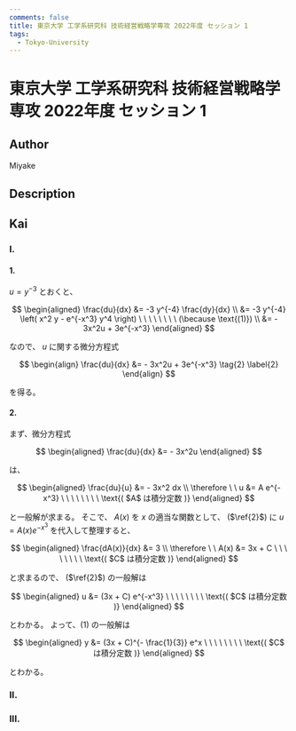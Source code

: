 ```yaml
---
comments: false
title: 東京大学 工学系研究科 技術経営戦略学専攻 2022年度 セッション 1
tags:
  - Tokyo-University
---
```

# 東京大学 工学系研究科 技術経営戦略学専攻 2022年度 セッション 1

## **Author**
Miyake

## **Description**

## **Kai**
### I.
#### 1.
$u=y^{-3}$ とおくと、

$$
\begin{aligned}
\frac{du}{dx}
&= -3 y^{-4} \frac{dy}{dx}
\\
&= -3 y^{-4} \left( x^2 y - e^{-x^3} y^4 \right)
\ \ \ \ \ \ \ \ (\because \text{(1)})
\\
&= - 3x^2u + 3e^{-x^3}
\end{aligned}
$$

なので、 $u$ に関する微分方程式

$$
\begin{align}
\frac{du}{dx} &= - 3x^2u + 3e^{-x^3}
\tag{2} \label{2}
\end{align}
$$

を得る。

#### 2.
まず、微分方程式

$$
\begin{aligned}
\frac{du}{dx} &= - 3x^2u
\end{aligned}
$$

は、

$$
\begin{aligned}
\frac{du}{u} &= - 3x^2 dx
\\
\therefore \ \ 
u &= A e^{-x^3}
\ \ \ \ \ \ \ \ \text{( $A$ は積分定数 )}
\end{aligned}
$$

と一般解が求まる。
そこで、 $A(x)$ を $x$ の適当な関数として、 ($\ref{2}$) に $u=A(x)e^{-x^3}$ を代入して整理すると、

$$
\begin{aligned}
\frac{dA(x)}{dx} &= 3
\\
\therefore \ \ 
A(x) &= 3x + C
\ \ \ \ \ \ \ \ \text{( $C$ は積分定数 )}
\end{aligned}
$$

と求まるので、 ($\ref{2}$) の一般解は

$$
\begin{aligned}
u &= (3x + C) e^{-x^3}
\ \ \ \ \ \ \ \ \text{( $C$ は積分定数 )}
\end{aligned}
$$

とわかる。
よって、(1) の一般解は

$$
\begin{aligned}
y &= (3x + C)^{- \frac{1}{3}} e^x
\ \ \ \ \ \ \ \ \text{( $C$ は積分定数 )}
\end{aligned}
$$

とわかる。

### II.

### III.
